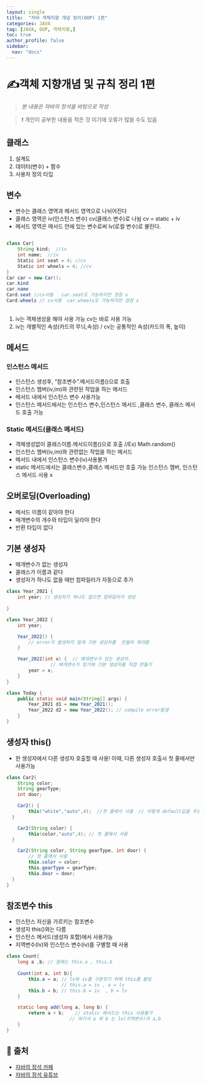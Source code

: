 ```yaml
---
layout: single
title:  "자바 객체지향 개념 정리(OOP) 1편"
categories: JAVA 
tag: [JAVA, OOP, 객체지향,]
toc: true
author_profile: false
sidebar:
  nav: "docs"
---
```


# ✍객체 지향개념 및 규칙 정리 1편

<!--Quote-->
> *본 내용은 자바의 정석을 바탕으로 작성*

> ❗ 개인이 공부한 내용을 적은 것 이기에 오류가 많을 수도 있음 

## 클래스

1. 설계도
2. 데이터(변수)  + 함수
3. 사용자 정의 타입  
   
## 변수 
   
- 변수는 클래스 영역과 메서드 영역으로 나뉘어진다
- 클래스 영역은 iv(인스턴스 변수) cv(클래스 변수)로 나뉨 cv = static + iv
- 메서드 영역은 메서드 안에 있는 변수로써 lv(로컬 변수)로 불린다. 

```java

class Car{
	String kind;  //iv
	int name;  //iv
	Static int seat = 4; //cv
	Static int wheels = 4; //cv
}
Car car = new Car();
car.kind 
car.name
Card.seat //cv사용   car.seat도 가능하지만 권장 x 
Card.wheels // cv사용  car.wheels도 가능하지만 권장 x
	
``` 

1. iv는 객체생성을 해야 사용 가능 cv는 바로 사용 가능 
2. iv는 개별적인 속성(카드의 무늬,속성) / cv는 공통적인 속성(카드의 폭, 높이) 

## 메서드

### 인스턴스 메서드

- 인스턴스 생성후, “참조변수”.메서드이름()으로 호출
- 인스턴스 멤버(iv,im)와 관련된 작업을 하는 메서드
- 메서드 내에서 인스턴스 변수 사용가능
- 인스턴스 메서드에서는 인스턴스 변수,인스턴스 메서드 ,클래스 변수, 클래스 메서드 호출 가능

### Static 메서드(클래스 메서드)

- 객체생성없이 클래스이름.메서드이름()으로 호출 //Ex) Math.random()
- 인스턴스 멤버(iv,im)와 관련없는 작업을 하는 메서드
- 메서드 내에서 인스턴스 변수(iv)사용불가
- static 메서드에서는 클래스변수,클래스 메서드만 호출 가능 인스턴스 맴버, 인스턴스 메서드 사용 x

## 오버로딩(Overloading)

- 메서드 이름이 같아야 한다
- 매개변수의 개수와 타입이 달라야 한다
- 반환 타입이 없다

## 기본 생성자

- 매개변수가 없는 생성자
- 클래스가 이름과 같다
- 생성자가 하나도 없을 때만 컴파일러가 자동으로 추가

```java 
class Year_2021 {
	int year; // 생성자가 하나도 없으면 컴파일러가 생성
	          
}

class Year_2022 {
	int year;

	Year_2022() {  
		// error가 발생하지 않게 기본 생성자를  만들어 줘야함
	}

	Year_2022(int x) {  // 매개변수가 있는 생성자.
	            // 매개변수가 있기에 기본 생성자를 직접 만들기
		year = x;
	}
}

class Today {
	public static void main(String[] args) {
		Year_2021 d1 = new Year_2021();
		Year_2022 d2 = new Year_2022(); // compile error발생
	}
}
``` 

## 생성자 this() 

- 한 생성자에서 다른 생성자 호출할 때 사용! 이때,  다른 생성자 호출시 첫 줄에서만 사용가능 

```java
class Car2{
	String color;
	String gearType;
	int door;

	Car2() {
		this("white","auto",4);  //첫 줄에서 사용  // 이렇게 default값을 주는거임 
  }

	Car2(String color) {
		this(color,"auto",4); // 첫 줄에서 사용 
  }

	Car2(String color, String gearType, int door) { 
		// 첫 줄에서 사용
		this.color = color;
		this.gearType = gearType;
		this.door = door;
  }
}

```

## 참조변수 this

- 인스턴스 자신을 가르키는 참조변수
- 생성자 this()와는 다름
- 인스턴스 메서드(생성자 포함)에서 사용가능
- 지역변수(lv)와 인스턴스 변수(iv)를 구별할 때 사용

```java
class Count{
	long a ,b; // 원래는 this.a , this.b 
	
	Count(int a, int b){
		this.a = a; // lv와 iv를 구분짓기 위해 this를 붙임     
		            // this.a = iv , a = lv
		this.b = b; // this.b = iv  , b = lv 
	}

	static long add(long a, long b) {  
		return a + b;    // static 메서드는 this 사용불가 
                       // 여기서 a 와 b 는 lv(지역변수)의 a,b  
	}
}
```
## 📑 출처 

 - [자바의 정석 카페](https://cafe.naver.com/javachobostudy) 
 - [자바의 정석 유튜브](https://www.youtube.com/user/MasterNKS)